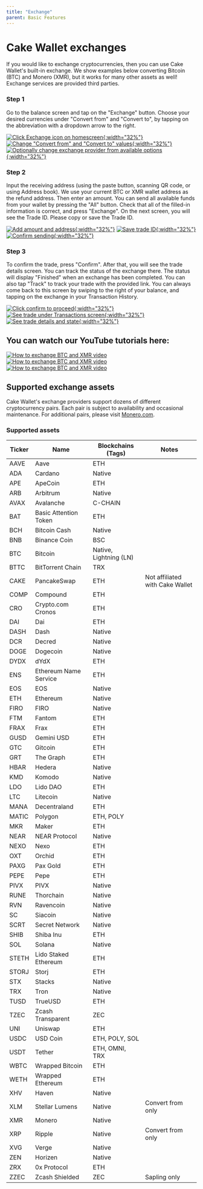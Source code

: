 ```yaml
---
title: "Exchange"
parent: Basic Features
---
```

# Cake Wallet exchanges

If you would like to exchange cryptocurrencies, then you can use Cake Wallet's built-in exchange. We show examples below converting Bitcoin (BTC) and Monero (XMR), but it works for many other assets as well! Exchange services are provided third parties.


### Step 1

Go to the balance screen and tap on the "Exchange" button. Choose your desired currencies under "Convert from" and "Convert to", by tapping on the abbreviation with a dropdown arrow to the right.

[![Click Exchange icon on homescreen](/images/exchange1.jpg){:width="32%"}](/images/exchange1.jpg)
[![Change "Convert from" and "Convert to" values](/images/exchange2.jpg){:width="32%"}](/images/exchange2.jpg)
[![Optionally change exchange provider from available options](/images/exchange3.jpg){:width="32%"}](/images/exchange3.jpg)

### Step 2

Input the receiving address (using the paste button, scanning QR code, or using Address book). We use your current BTC or XMR wallet address as the refund address. Then enter an amount. You can send all available funds from your wallet by pressing the "All" button. Check that all of the filled-in information is correct, and press "Exchange". On the next screen, you will see the Trade ID. Please copy or save the Trade ID.

[![Add amount and address](/images/exchange4.jpg){:width="32%"}](/images/exchange4.jpg)
[![Save trade ID](/images/exchange5.jpg){:width="32%"}](/images/exchange5.jpg)
[![Confirm sending](/images/exchange6.jpg){:width="32%"}](/images/exchange5.jpg)

### Step 3

To confirm the trade, press "Confirm". After that, you will see the trade details screen. You can track the status of the exchange there. The status will display "Finished" when an exchange has been completed. You can also tap "Track" to track your trade with the provided link. You can always come back to this screen by swiping to the right of your balance, and tapping on the exchange in your Transaction History.

[![Click confirm to proceed](/images/exchange7.jpg){:width="32%"}](/images/exchange7.jpg)
[![See trade under Transactions screen](/images/exchange8.jpg){:width="32%"}](/images/exchange8.jpg)
[![See trade details and state](/images/exchange9.jpg){:width="32%"}](/images/exchange9.jpg) 


## You can watch our YouTube tutorials here:

[![How to exchange BTC and XMR video](https://img.youtube.com/vi/u16CwdtRQ4g/maxresdefault.jpg)](https://www.youtube.com/watch?v=6juLQPvOQnQ&t=1s)
[![How to exchange BTC and XMR video](https://img.youtube.com/vi/u16CwdtRQ4g/maxresdefault.jpg)](https://www.youtube.com/watch?v=u16CwdtRQ4g)
[![How to exchange BTC and XMR video](https://img.youtube.com/vi/pbQD7McNTxc/maxresdefault.jpg)](https://www.youtube.com/watch?v=pbQD7McNTxc)

## Supported exchange assets

Cake Wallet's exchange providers support dozens of different cryptocurrency pairs. Each pair is subject to availability and occasional maintenance. For additional pairs, please visit [Monero.com](https://monero.com/exchange).

### Supported assets

| Ticker | Name | Blockchains (Tags) | Notes |
| --- | --- | --- | --- |
| AAVE | Aave | ETH |
| ADA | Cardano | Native |
| APE | ApeCoin | ETH |
| ARB | Arbitrum | Native |
| AVAX | Avalanche | C-CHAIN |
| BAT | Basic Attention Token | ETH |
| BCH | Bitcoin Cash | Native |
| BNB | Binance Coin | BSC |
| BTC | Bitcoin | Native, Lightning (LN) |
| BTTC | BitTorrent Chain | TRX |
| CAKE | PancakeSwap | ETH | Not affiliated with Cake Wallet |
| COMP | Compound | ETH |
| CRO | Crypto.com Cronos | ETH |
| DAI | Dai | ETH |
| DASH | Dash | Native |
| DCR | Decred | Native |
| DOGE | Dogecoin | Native |
| DYDX | dYdX | ETH |
| ENS | Ethereum Name Service | ETH |
| EOS | EOS | Native |
| ETH | Ethereum | Native |
| FIRO | FIRO | Native |
| FTM | Fantom | ETH |
| FRAX | Frax | ETH |
| GUSD | Gemini USD | ETH |
| GTC | Gitcoin | ETH |
| GRT | The Graph | ETH |
| HBAR | Hedera | Native |
| KMD | Komodo | Native |
| LDO | Lido DAO | ETH |
| LTC | Litecoin | Native |
| MANA | Decentraland | ETH |
| MATIC | Polygon | ETH, POLY |
| MKR | Maker | ETH |
| NEAR | NEAR Protocol | Native |
| NEXO | Nexo | ETH |
| OXT | Orchid | ETH |
| PAXG | Pax Gold | ETH |
| PEPE | Pepe | ETH |
| PIVX | PIVX | Native |
| RUNE | Thorchain | Native |
| RVN | Ravencoin | Native |
| SC | Siacoin | Native |
| SCRT | Secret Network | Native |
| SHIB | Shiba Inu | ETH |
| SOL | Solana | Native |
| STETH | Lido Staked Ethereum | ETH |
| STORJ | Storj | ETH |
| STX | Stacks | Native |
| TRX | Tron | Native |
| TUSD | TrueUSD | ETH |
| TZEC | Zcash Transparent | ZEC |
| UNI | Uniswap | ETH |
| USDC | USD Coin | ETH, POLY, SOL |
| USDT | Tether | ETH, OMNI, TRX |
| WBTC | Wrapped Bitcoin | ETH |
| WETH | Wrapped Ethereum | ETH |
| XHV | Haven | Native |
| XLM | Stellar Lumens | Native | Convert from only |
| XMR | Monero | Native |
| XRP | Ripple | Native | Convert from only |
| XVG | Verge | Native |
| ZEN | Horizen | Native |
| ZRX | 0x Protocol | ETH |
| ZZEC | Zcash Shielded | ZEC | Sapling only |
